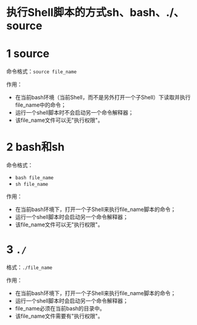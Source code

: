 # 执行Shell脚本的方式sh、bash、./、source

# 1 source

命令格式：`source file_name`

作用：

- 在当前bash环境（当前Shell，而不是另外打开一个子Shell）下读取并执行file_name中的命令；
- 运行一个shell脚本时不会启动另一个命令解释器；
- 该file_name文件可以无"执行权限"。

# 2 bash和sh

命令格式：

- `bash file_name`
- `sh file_name`

作用：

- 在当前bash环境下，打开一个子Shell来执行file_name脚本的命令；
- 运行一个shell脚本时会启动另一个命令解释器；
- 该file_name文件可以无"执行权限"。

# 3 `./`

格式：`./file_name`

作用：

- 在当前bash环境下，打开一个子Shell来执行file_name脚本的命令；
- 运行一个shell脚本时会启动另一个命令解释器；
- file_name必须在当前bash的目录中。
- 该file_name文件需要有"执行权限"。

